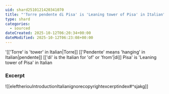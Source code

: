 ```yaml
---
uid: shard2510121420341070
title: "'Torre pendente di Pisa' is 'Leaning tower of Pisa' in Italian"
type: shard
categories:
  - sourced
dateCreated: 2025-10-12T06:20:34+00:00
dateModified: 2025-10-12T06:23:08+00:00
---
```

'[['Torre' is 'tower' in Italian|Torre]] [['Pendente' means 'hanging' in Italian|pendente]] [['di' is the Italian for 'of' or 'from'|di]] Pisa' is 'Leaning tower of Pisa' in Italian
### Excerpt
![[eleftheriouIntroductionItalianignorecopyrightexcerptindex#^sjakg]]